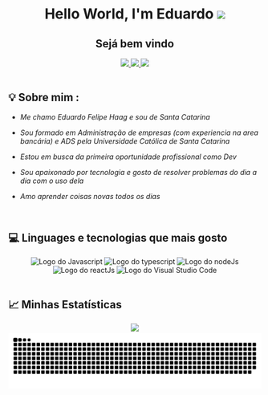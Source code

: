 <div align="center">
  <h1 align="center">Hello World, I'm Eduardo <img src="https://media.giphy.com/media/hvRJCLFzcasrR4ia7z/giphy.gif" width="30px" /></h1>
  <h2>Sejá bem vindo</h2>
  <a href="https://www.linkedin.com/in/eduardo-felipe-haag/" target="_blank">
    <img src="https://img.shields.io/badge/linkedin-%230077B5.svg?&style=for-the-badge&logo=linkedin&logoColor=white" />
  </a>
  <a href="https://instagram.com/eduardo.haag"target="_blank">
    <img src="https://img.shields.io/badge/instagram-%23E4405F.svg?&style=for-the-badge&logo=instagram&logoColor=white" />
  </a>
  <a href="mailto:eduardof.haag@gmail.com" target="_blank">
    <img src="https://img.shields.io/badge/-Gmail-ff9800?style=for-the-badge&logo=gmail&logoColor=white" />
  </a>
</div>
<br />

## 💡 Sobre mim :
 - *Me chamo Eduardo Felipe Haag e sou de Santa Catarina*

  - *Sou formado em Administração de empresas (com experiencia na area bancária) e ADS pela Universidade Católica de Santa Catarina*

  - *Estou em busca da primeira oportunidade profissional como Dev*
 
 - *Sou apaixonado por tecnologia e gosto de resolver problemas do dia a dia com o uso dela* 
  
 - *Amo aprender coisas novas todos os dias*
 <br />

 ## 💻 Linguages e tecnologias que mais gosto

<div align="center">
  <img src="https://upload.wikimedia.org/wikipedia/commons/thumb/9/99/Unofficial_JavaScript_logo_2.svg/800px-Unofficial_JavaScript_logo_2.svg.png" width="100" alt="Logo do Javascript"/>
  <img src="https://upload.wikimedia.org/wikipedia/commons/4/4c/Typescript_logo_2020.svg" alt="Logo do typescript" width="100" />
  <img src="https://upload.wikimedia.org/wikipedia/commons/d/d9/Node.js_logo.svg" alt="Logo do nodeJs" height="100"/>
  <img src="https://upload.wikimedia.org/wikipedia/commons/a/a7/React-icon.svg" alt="Logo do reactJs" width="100" />
  <img src="https://upload.wikimedia.org/wikipedia/commons/9/9a/Visual_Studio_Code_1.35_icon.svg" alt="Logo do Visual Studio Code" width="100">
</div>
<br />

## 📈 Minhas Estatísticas
<div align="center">
  <img src="https://github-readme-stats.vercel.app/api?username=eduhaag&count_private=true&theme=tokyonight" />
  <img src="https://github.com/eduhaag/eduhaag/blob/output/github-contribution-grid-snake.svg" alt="snake animation" />
</div>
